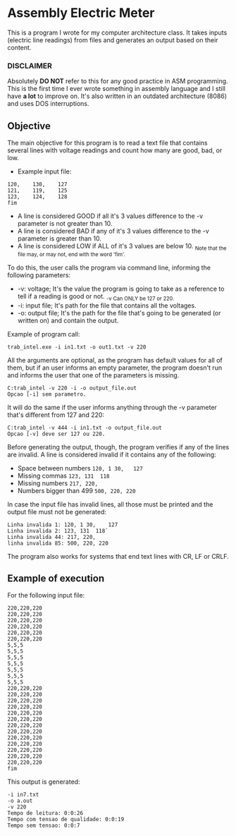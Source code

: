 # Assembly Electric Meter
This is a program I wrote for my computer architecture class. It takes inputs (electric line readings) from files and generates an output based on their content.

### DISCLAIMER
Absolutely **DO NOT** refer to this for any good practice in ASM programming. This is the first time I ever wrote something in assembly language and I still have **a lot** to improve on. It's also written in an outdated architecture (8086) and uses DOS interruptions.

## Objective
The main objective for this program is to read a text file that contains several lines with voltage readings and count how many are good, bad, or low.

* Example input file:
```
120, 	130,	127
121,	119,	125
123,	124,	128
fim
```
* A line is considered GOOD if all it's 3 values difference to the -v parameter is not greater than 10.
* A line is considered BAD if any of it's 3 values difference to the -v parameter is greater than 10.
* A line is considered LOW if ALL of it's 3 values are below 10.
<sub> Note that the file may, or may not, end with the word 'fim'. </sub>

To do this, the user calls the program via command line, informing the following parameters:
* -v: voltage; It's the value the program is going to take as a reference to tell if a reading is good or not. <sub> -v Can ONLY be 127 or 220. </sub>
* -i: input file; It's path for the file that contains all the voltages.
* -o: output file; It's the path for the file that's going to be generated (or written on) and contain the output.

Example of program call:
```
trab_intel.exe -i in1.txt -o out1.txt -v 220
```
All the arguments are optional, as the program has default values for all of them, but if an user informs an empty parameter, the program doesn't run and informs the user that one of the parameters is missing.
```
C:trab_intel -v 220 -i -o output_file.out
Opcao [-i] sem parametro.
```
It will do the same if the user informs anything through the -v parameter that's different from 127 and 220:
```
C:trab_intel -v 444 -i in1.txt -o output_file.out
Opcao [-v] deve ser 127 ou 220.
```
Before generating the output, though, the program verifies if any of the lines are invalid. A line is considered invalid if it contains any of the following:
* Space between numbers ```120, 1 30,	127```
* Missing commas ```123, 131  118```
* Missing numbers ```217, 220,   ```
* Numbers bigger than 499 ```500, 220, 220```

In case the input file has invalid lines, all those must be printed and the output file must not be generated:
```
Linha invalida 1: 120, 1 30,	127
Linha invalida 2: 123, 131  118`
Linha invalida 44: 217, 220,   
linha invalida 85: 500, 220, 220
```
The program also works for systems that end text lines with CR, LF or CRLF.

## Example of execution
For the following input file:
```
220,220,220
220,220,220
220,220,220
220,220,220
220,220,220
220,220,220
5,5,5
5,5,5
5,5,5
5,5,5
5,5,5
5,5,5
5,5,5
220,220,220
220,220,220
220,220,220
220,220,220
220,220,220
220,220,220
220,220,220
220,220,220
220,220,220
220,220,220
220,220,220
220,220,220
220,220,220
fim
```
This output is generated:
```
-i in7.txt
-o a.out
-v 220
Tempo de leitura: 0:0:26
Tempo com tensao de qualidade: 0:0:19
Tempo sem tensao: 0:0:7
```

